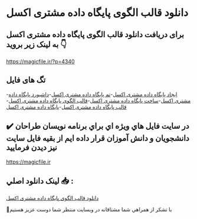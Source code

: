 # دانلود قالب الگوی پایگاه داده مشتری اکسل

## برای دریافت دانلود قالب الگوی پایگاه داده مشتری اکسل به لینک زیر بروید 👇

https://magicfile.ir/?p=4340

## تگ های فایل

-[ایجاد پایگاه داده مشتری اکسل](https://magicfile.ir/product/%d9%82%d8%a7%d9%84%d8%a8%d8%a7%d9%84%da%af%d9%88%db%8c-%d9%be%d8%a7%db%8c%da%af%d8%a7%d9%87-%d8%af%d8%a7%d8%af%d9%87-%d9%85%d8%b4%d8%aa%d8%b1%db%8c-%d8%a7%da%a9%d8%b3%d9%84/)-[تم پایگاه داده مشتری اکسل](https://magicfile.ir/product/%d9%82%d8%a7%d9%84%d8%a8%d8%a7%d9%84%da%af%d9%88%db%8c-%d9%be%d8%a7%db%8c%da%af%d8%a7%d9%87-%d8%af%d8%a7%d8%af%d9%87-%d9%85%d8%b4%d8%aa%d8%b1%db%8c-%d8%a7%da%a9%d8%b3%d9%84/)-[داشبورد پایگاه داده مشتری اکسل](https://magicfile.ir/product/%d9%82%d8%a7%d9%84%d8%a8%d8%a7%d9%84%da%af%d9%88%db%8c-%d9%be%d8%a7%db%8c%da%af%d8%a7%d9%87-%d8%af%d8%a7%d8%af%d9%87-%d9%85%d8%b4%d8%aa%d8%b1%db%8c-%d8%a7%da%a9%d8%b3%d9%84/)-[ساخت پایگاه داده مشتری اکسل](https://magicfile.ir/product/%d9%82%d8%a7%d9%84%d8%a8%d8%a7%d9%84%da%af%d9%88%db%8c-%d9%be%d8%a7%db%8c%da%af%d8%a7%d9%87-%d8%af%d8%a7%d8%af%d9%87-%d9%85%d8%b4%d8%aa%d8%b1%db%8c-%d8%a7%da%a9%d8%b3%d9%84/)-[قالب الگوی پایگاه داده مشتری اکسل](https://magicfile.ir/product/%d9%82%d8%a7%d9%84%d8%a8%d8%a7%d9%84%da%af%d9%88%db%8c-%d9%be%d8%a7%db%8c%da%af%d8%a7%d9%87-%d8%af%d8%a7%d8%af%d9%87-%d9%85%d8%b4%d8%aa%d8%b1%db%8c-%d8%a7%da%a9%d8%b3%d9%84/)-[قالب پایگاه داده مشتری اکسل](https://magicfile.ir/product/%d9%82%d8%a7%d9%84%d8%a8%d8%a7%d9%84%da%af%d9%88%db%8c-%d9%be%d8%a7%db%8c%da%af%d8%a7%d9%87-%d8%af%d8%a7%d8%af%d9%87-%d9%85%d8%b4%d8%aa%d8%b1%db%8c-%d8%a7%da%a9%d8%b3%d9%84/)-[پایگاه داده مشتری اکسل](https://magicfile.ir/product/%d9%82%d8%a7%d9%84%d8%a8%d8%a7%d9%84%da%af%d9%88%db%8c-%d9%be%d8%a7%db%8c%da%af%d8%a7%d9%87-%d8%af%d8%a7%d8%af%d9%87-%d9%85%d8%b4%d8%aa%d8%b1%db%8c-%d8%a7%da%a9%d8%b3%d9%84/)

## ✔️ در سايت فايل هاي ويژه اي براي برنامه نويسان طراحان دانشجويان و دانش آموزان قرار داده ايم از بقيه فايل سايت نيز ديدن فرماييد

https://magicfile.ir


## لينک دانلود اصلي 📥 :

[دانلود قالب الگوی پایگاه داده مشتری اکسل](https://magicfile.ir/product/%d9%82%d8%a7%d9%84%d8%a8%d8%a7%d9%84%da%af%d9%88%db%8c-%d9%be%d8%a7%db%8c%da%af%d8%a7%d9%87-%d8%af%d8%a7%d8%af%d9%87-%d9%85%d8%b4%d8%aa%d8%b1%db%8c-%d8%a7%da%a9%d8%b3%d9%84/) 


🙏با تشکر از همراهي شما مشتاقانه در وبسایت منتظر شما دوست عزیز هستیم

